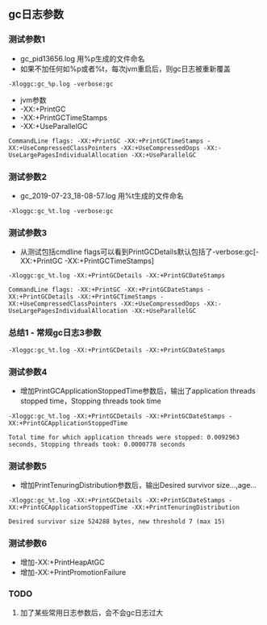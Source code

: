 ## gc日志参数

### 测试参数1
 - gc_pid13656.log 用%p生成的文件命名
 - 如果不加任何如%p或者%t，每次jvm重启后，则gc日志被重新覆盖
 
```
-Xloggc:gc_%p.log -verbose:gc
```
 
  - jvm参数
  - -XX:+PrintGC
  - -XX:+PrintGCTimeStamps
  - -XX:+UseParallelGC
```
CommandLine flags: -XX:+PrintGC -XX:+PrintGCTimeStamps -XX:+UseCompressedClassPointers -XX:+UseCompressedOops -XX:-UseLargePagesIndividualAllocation -XX:+UseParallelGC 
```

### 测试参数2
  - gc_2019-07-23_18-08-57.log 用%t生成的文件命名
```
-Xloggc:gc_%t.log -verbose:gc
```

### 测试参数3
  - 从测试包括cmdline flags可以看到PrintGCDetails默认包括了-verbose:gc[-XX:+PrintGC -XX:+PrintGCTimeStamps]

```
-Xloggc:gc_%t.log -XX:+PrintGCDetails -XX:+PrintGCDateStamps
```

```
CommandLine flags: -XX:+PrintGC -XX:+PrintGCDateStamps -XX:+PrintGCDetails -XX:+PrintGCTimeStamps -XX:+UseCompressedClassPointers -XX:+UseCompressedOops -XX:-UseLargePagesIndividualAllocation -XX:+UseParallelGC 
```

### 总结1 - 常规gc日志3参数
```
-Xloggc:gc_%t.log -XX:+PrintGCDetails -XX:+PrintGCDateStamps
```

### 测试参数4
  - 增加PrintGCApplicationStoppedTime参数后，输出了application threads stopped time，Stopping threads took time
```
-Xloggc:gc_%t.log -XX:+PrintGCDetails -XX:+PrintGCDateStamps -XX:+PrintGCApplicationStoppedTime
```

```
Total time for which application threads were stopped: 0.0092963 seconds, Stopping threads took: 0.0000778 seconds
```

### 测试参数5
  - 增加PrintTenuringDistribution参数后，输出Desired survivor size...,age...
```
-Xloggc:gc_%t.log -XX:+PrintGCDetails -XX:+PrintGCDateStamps -XX:+PrintGCApplicationStoppedTime -XX:+PrintTenuringDistribution
```

```
Desired survivor size 524288 bytes, new threshold 7 (max 15)
```

### 测试参数6
  - 增加-XX:+PrintHeapAtGC
  - 增加-XX:+PrintPromotionFailure
  
### TODO
1. 加了某些常用日志参数后，会不会gc日志过大
